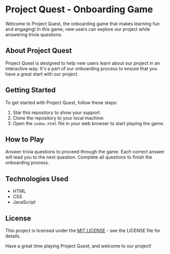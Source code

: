 # Project Quest - Onboarding Game

Welcome to Project Quest, the onboarding game that makes learning fun and engaging! In this game, new users can explore our project while answering trivia questions.

## About Project Quest

Project Quest is designed to help new users learn about our project in an interactive way. It's a part of our onboarding process to ensure that you have a great start with our project.

## Getting Started

To get started with Project Quest, follow these steps:

1. Star this repository to show your support.
2. Clone the repository to your local machine:
3. Open the `index.html` file in your web browser to start playing the game.

## How to Play
Answer trivia questions to proceed through the game.
Each correct answer will lead you to the next question.
Complete all questions to finish the onboarding process.
## Technologies Used
* HTML
* CSS
* JavaScript

## License
This project is licensed under the [MIT LICENSE](/LICENSE) - see the LICENSE file for details.

Have a great time playing Project Quest, and welcome to our project!